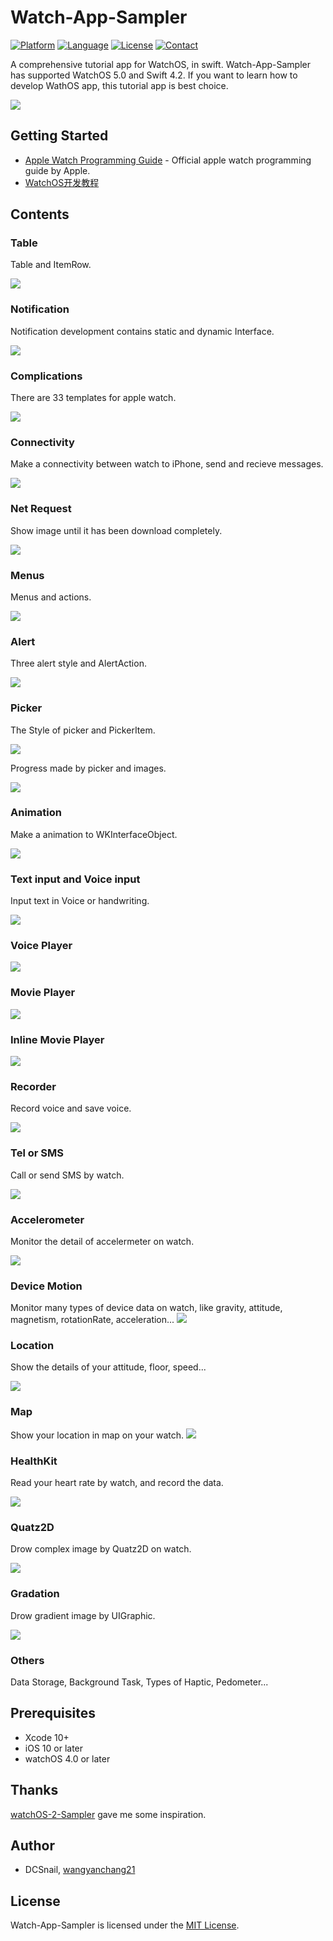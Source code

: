 # Watch-App-Sampler

[![Platform](https://img.shields.io/badge/platform-%20watchOS%20%7C%20iOS-lightgray.svg)]()
[![Language](https://img.shields.io/badge/swift-4.2-orange.svg)](http://swift.org)
[![License](http://img.shields.io/badge/license-MIT-blue.svg)](http://mit-license.org)
[![Contact](https://img.shields.io/badge/contact-wangyanchang21-green.svg)](https://github.com/wangyanchang21)


A comprehensive tutorial app for WatchOS, in swift.
Watch-App-Sampler has supported WatchOS 5.0 and Swift 4.2.
If you want to learn how to develop WathOS app, this tutorial app is best choice.


![](https://github.com/wangyanchang21/Watch-App-Sampler/blob/master/image/watch.jpg)


## Getting Started

- [Apple Watch Programming Guide](https://developer.apple.com/library/ios/documentation/General/Conceptual/WatchKitProgrammingGuide/index.html) - Official apple watch programming guide by Apple.
- [WatchOS开发教程](https://blog.csdn.net/wangyanchang21/article/details/80928126)

## Contents

### Table

Table and ItemRow.

![](https://github.com/wangyanchang21/Watch-App-Sampler/blob/master/image/table.gif)

### Notification

Notification development contains static and dynamic Interface.

![](https://github.com/wangyanchang21/Watch-App-Sampler/blob/master/image/notification.gif)

### Complications

There are 33 templates for apple watch.

![](https://github.com/wangyanchang21/Watch-App-Sampler/blob/master/image/complication.png)

### Connectivity

Make a connectivity between watch to iPhone, send and recieve messages.

![](https://github.com/wangyanchang21/Watch-App-Sampler/blob/master/image/connectivity.gif)

### Net Request

Show image until it has been download completely.

![](https://github.com/wangyanchang21/Watch-App-Sampler/blob/master/image/request.gif)

### Menus

Menus and actions.

![](https://github.com/wangyanchang21/Watch-App-Sampler/blob/master/image/menum.gif)

### Alert

Three alert style and AlertAction.

![](https://github.com/wangyanchang21/Watch-App-Sampler/blob/master/image/alert.gif)

### Picker

The Style of picker and PickerItem.

![](https://github.com/wangyanchang21/Watch-App-Sampler/blob/master/image/picker.gif)


Progress made by picker and images.

![](https://github.com/wangyanchang21/Watch-App-Sampler/blob/master/image/progress.gif)

### Animation

Make a animation to WKInterfaceObject.

![](https://github.com/wangyanchang21/Watch-App-Sampler/blob/master/image/animation.gif)

### Text input and Voice input

Input text in Voice or handwriting.

![](https://github.com/wangyanchang21/Watch-App-Sampler/blob/master/image/textInput.gif)

### Voice Player

![](https://github.com/wangyanchang21/Watch-App-Sampler/blob/master/image/voicePlayer.gif)

### Movie Player

![](https://github.com/wangyanchang21/Watch-App-Sampler/blob/master/image/moviePlayer.gif)

### Inline Movie Player

![](https://github.com/wangyanchang21/Watch-App-Sampler/blob/master/image/inlinePlayer.gif)

### Recorder

Record voice and save voice.

![](https://github.com/wangyanchang21/Watch-App-Sampler/blob/master/image/record.gif)

### Tel or SMS 

Call or send SMS by watch.

![](https://github.com/wangyanchang21/Watch-App-Sampler/blob/master/image/openUrl.gif)

### Accelerometer

Monitor the detail of accelermeter on watch.

![](https://github.com/wangyanchang21/Watch-App-Sampler/blob/master/image/accelerometer.png)

### Device Motion

Monitor many types of device data on watch, like gravity, attitude, magnetism, rotationRate, acceleration...
![](https://github.com/wangyanchang21/Watch-App-Sampler/blob/master/image/deviceMotion.gif)

### Location

Show the details of your attitude, floor, speed...

![](https://github.com/wangyanchang21/Watch-App-Sampler/blob/master/image/location.png)

### Map

Show your location in map on your watch.
![](https://github.com/wangyanchang21/Watch-App-Sampler/blob/master/image/map.png)

### HealthKit

Read your heart rate by watch, and record the data.

![](https://github.com/wangyanchang21/Watch-App-Sampler/blob/master/image/heartRate.PNG)

### Quatz2D

Drow complex image by Quatz2D on watch.

![](https://github.com/wangyanchang21/Watch-App-Sampler/blob/master/image/quatz.gif)

### Gradation

Drow gradient image by UIGraphic.

![](https://github.com/wangyanchang21/Watch-App-Sampler/blob/master/image/graphic.gif)

### Others

Data Storage, Background Task, Types of Haptic, Pedometer...


## Prerequisites

- Xcode 10+
- iOS 10 or later
- watchOS 4.0 or later

## Thanks

[watchOS-2-Sampler](https://github.com/shu223/watchOS-2-Sampler) gave me some inspiration.

## Author

- DCSnail, [wangyanchang21](https://github.com/wangyanchang21)

## License

Watch-App-Sampler is licensed under the [MIT License](https://github.com/wangyanchang21/Watch-App-Sampler/blob/master/LICENSE).


